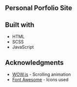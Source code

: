 ## Personal Porfolio Site


## Built with

- HTML
- SCSS
- JavaScript


## Acknowledgments

* [WOW.js](https://mynameismatthieu.com/WOW/) - Scrolling animation
* [Font Awesome](https://fontawesome.com/?from=io/) - Icons used
